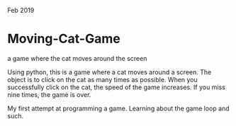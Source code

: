 Feb 2019

# Moving-Cat-Game
a game where the cat moves around the screen

Using python, this is a game where a cat moves around a screen. The object is to click on the cat as many times as possible. 
When you successfully click on the cat, the speed of the game increases. 
If you miss nine times, the game is over.

My first attempt at programming a game. Learning about the game loop and such. 
